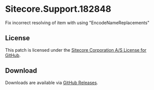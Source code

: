 # Sitecore.Support.182848
Fix incorrect resolving of item with using &quot;EncodeNameReplacements&quot;

## License  
This patch is licensed under the [Sitecore Corporation A/S License for GitHub](https://github.com/sitecoresupport/Sitecore.Support.182848/blob/master/LICENSE).  

## Download  
Downloads are available via [GitHub Releases](https://github.com/sitecoresupport/Sitecore.Support.182848/releases).  
